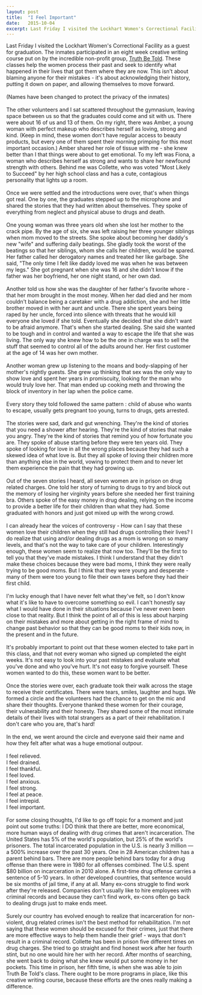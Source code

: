 ```yaml
---
layout: post
title:  "I Feel Important"
date:   2015-10-04
excerpt: Last Friday I visited the Lockhart Women's Correctional Facility as a guest for graduation.
---
```


Last Friday I visited the Lockhart Women's Correctional Facility as a guest for graduation. The inmates participated in an eight week creative writing course put on by the incredible non-profit group, [Truth Be Told](http://www.truth-be-told.org/). These classes help the women process their past and seek to identify what happened in their lives that got them where they are now. This isn't about blaming anyone for their mistakes - it's about acknowledging their history, putting it down on paper, and allowing themselves to move forward.  
<br>
(Names have been changed to protect the privacy of the inmates)  
<br>
The other volunteers and I sat scattered throughout the gymnasium, leaving space between us so that the graduates could come and sit with us. There were about 16 of us and 13 of them. On my right, there was Amber, a young woman with perfect makeup who describes herself as loving, strong and kind. (Keep in mind, these women don't have regular access to beauty products, but every one of them spent their morning primping for this most important occasion.) Amber shared her role of tissue with me - she knew better than I that things were about to get emotional. To my left was Fiona, a woman who describes herself as strong and wants to share her newfound strength with others. Behind me was Collette, who was voted "Most Likely to Succeed" by her high school class and has a cute, contagious personality that lights up a room.  
<br>
Once we were settled and the introductions were over, that's when things got real. One by one, the graduates stepped up to the microphone and shared the stories that they had written about themselves. They spoke of everything from neglect and physical abuse to drugs and death.  
<br>
One young woman was three years old when she lost her mother to the crack pipe. By the age of six, she was left raising her three younger siblings when mom moved to the streets. She spoke about becoming her daddy's new "wife" and suffering daily beatings. She gladly took the worst of the beatings so that her siblings, whom she calls her children, would be spared. Her father called her derogatory names and treated her like garbage. She said, "The only time I felt like daddy loved me was when he was between my legs." She got pregnant when she was 16 and she didn't know if the father was her boyfriend, her one night stand, or her own dad.   
<br>
Another told us how she was the daughter of her father's favorite whore - that her mom brought in the most money. When her dad died and her mom couldn't balance being a caretaker with a drug addiction, she and her little brother moved in with her aunt and uncle. There she spent years being raped by her uncle, forced into silence with threats that he would kill everyone she loved if she told. Eventually she decided that she didn't want to be afraid anymore. That's when she started dealing. She said she wanted to be tough and in control and wanted a way to escape the life that she was living. The only way she knew how to be the one in charge was to sell the stuff that seemed to control all of the adults around her. Her first customer at the age of 14 was her own mother.  
<br>
Another woman grew up listening to the moans and body-slapping of her mother's nightly guests. She grew up thinking that sex was the only way to show love and spent her years in promiscuity, looking for the man who would truly love her. That man ended up cooking meth and throwing the block of inventory in her lap when the police came.  
<br> 
Every story they told followed the same pattern : child of abuse who wants to escape, usually gets pregnant too young, turns to drugs, gets arrested.  
<br>
The stories were sad, dark and gut wrenching. They're the kind of stories that you need a shower after hearing. They're the kind of stories that make you angry. They're the kind of stories that remind you of how fortunate you are. They spoke of abuse starting before they were ten years old. They spoke of looking for love in all the wrong places because they had such a skewed idea of what love is. But they all spoke of loving their children more than anything else in the world, vowing to protect them and to never let them experience the pain that they had growing up.  
<br>
Out of the seven stories I heard, all seven women are in prison on drug related charges. One told her story of turning to drugs to try and block out the memory of losing her virginity years before she needed her first training bra. Others spoke of the easy money in drug dealing, relying on the income to provide a better life for their children than what they had. Some graduated with honors and just got mixed up with the wrong crowd.  
<br>
I can already hear the voices of controversy - How can I say that these women love their children when they still had drugs controlling their lives? I do realize that using and/or dealing drugs as a mom is wrong on so many levels, and that's not the way to take care of your children. Interestingly enough, these women seem to realize that now too. They'll be the first to tell you that they've made mistakes. I think I understand that they didn't make these choices because they were bad moms, I think they were really trying to be good moms. But I think that they were young and desperate - many of them were too young to file their own taxes before they had their first child.  
<br>
I'm lucky enough that I have never felt what they've felt, so I don't know what it's like to have to overcome something so evil. I can't honestly say what I would have done in their situations because I've never even been close to that reality. But I think the point of all of this is less about harping on their mistakes and more about getting in the right frame of mind to change past behavior so that they can be good moms to their kids now, in the present and in the future.  
<br>
It's probably important to point out that these women elected to take part in this class, and that not every woman who signed up completed the eight weeks. It's not easy to look into your past mistakes and evaluate what you've done and who you've hurt. It's not easy to forgive yourself. These women wanted to do this, these women want to be better.  
<br>
Once the stories were over, each graduate took their walk across the stage to receive their certificates. There were tears, smiles, laughter and hugs. We formed a circle and the volunteers had the chance to get on the mic and share their thoughts. Everyone thanked these women for their courage, their vulnerability and their honesty. They shared some of the most intimate details of their lives with total strangers as a part of their rehabilitation. I don't care who you are, that's hard!  
<br>
In the end, we went around the circle and everyone said their name and how they felt after what was a huge emotional outpour.  
<br>
I feel relieved.  
I feel drained.  
I feel thankful.  
I feel loved.  
I feel anxious.   
I feel strong.  
I feel at peace.   
I feel intrepid.  
I feel important.   
<br>
For some closing thoughts, I'd like to go off topic for a moment and just point out some truths: I DO think that there are better, more economical, more human ways of dealing with drug crimes that aren't incarceration. The United States has 5% of the world's population, but 25% of the world's prisoners. The total incarcerated population in the U.S. is nearly 3 million — a 500% increase over the past 30 years. One in 28 American children has a parent behind bars. There are more people behind bars today for a drug offense than there were in 1980 for all offenses combined. The U.S. spent $80 billion on incarceration in 2010 alone. A first-time drug offense carries a sentence of 5-10 years. In other developed countries, that sentence would be six months of jail time, if any at all. Many ex-cons struggle to find work after they're released. Companies don't usually like to hire employees with criminal records and because they can't find work, ex-cons often go back to dealing drugs just to make ends meet.   
<br> 
Surely our country has evolved enough to realize that incarceration for non-violent, drug related crimes isn't the best method for rehabilitation. I'm not saying that these women should be excused for their crimes, just that there are more effective ways to help them handle their grief - ways that don't result in a criminal record. Collette has been in prison five different times on drug charges. She tried to go straight and find honest work after her fourth stint, but no one would hire her with her record. After months of searching, she went back to doing what she knew would put some money in her pockets. This time in prison, her fifth time, is when she was able to join Truth Be Told's class. There ought to be more programs in place, like this creative writing course, because these efforts are the ones really making a difference.  
<br>


